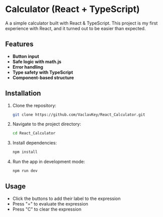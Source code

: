 # Calculator (React + TypeScript)

A a simple calculator built with React & TypeScript. 
This project is my first experience with React, and it turned out to be easier than expected.

## Features

- **Button input**
- **Safe logic with math.js**
- **Error handling**
- **Type safety with TypeScript**
- **Component-based structure**

## Installation

1. Clone the repository:
   ```bash
   git clone https://github.com/VaclavKey/React_Calculator.git
2. Navigate to the project directory:
   ```bash
   cd React_Calculator
3. Install dependencies:
   ```bash
   npm install
4. Run the app in development mode:
   ```bash
   npm run dev

## Usage

- Click the buttons to add their label to the expression
- Press "=" to evaluate the expression
- Press "C" to clear the expression

